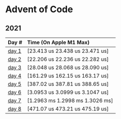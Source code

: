 # Advent of Code

## 2021

| Day #                        | Time (On Apple M1 Max)          |
|:-----------------------------|:--------------------------------|
| [day 1](./src/y2021/day1.rs) | [23.413 us 23.438 us 23.471 us] |
| [day 2](./src/y2021/day2.rs) | [22.206 us 22.236 us 22.282 us] |
| [day 3](./src/y2021/day3.rs) | [28.048 us 28.068 us 28.090 us] |
| [day 4](./src/y2021/day4.rs) | [161.29 us 162.15 us 163.17 us] |
| [day 5](./src/y2021/day5.rs) | [387.02 us 387.81 us 388.65 us] |
| [day 6](./src/y2021/day6.rs) | [3.0953 us 3.0999 us 3.1047 us] |
| [day 7](./src/y2021/day7.rs) | [1.2963 ms 1.2998 ms 1.3026 ms] |
| [day 8](./src/y2021/day8.rs) | [471.07 us 473.21 us 475.19 us] |